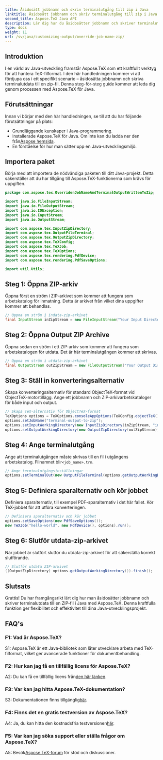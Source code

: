 ```yaml
---
title: Åsidosätt jobbnamn och skriv terminalutgång till zip i Java
linktitle: Åsidosätt jobbnamn och skriv terminalutgång till zip i Java
second_title: Aspose.TeX Java API
description: Lär dig hur du åsidosätter jobbnamn och skriver terminalutdata till ZIP i Java med Aspose.TeX. En omfattande handledning för Java-utvecklare.
type: docs
weight: 11
url: /sv/java/customizing-output/override-job-name-zip/
---
```

## Introduktion

I en värld av Java-utveckling framstår Aspose.TeX som ett kraftfullt verktyg för att hantera TeX-filformat. I den här handledningen kommer vi att fördjupa oss i ett specifikt scenario – åsidosätta jobbnamn och skriva terminalutdata till en zip-fil. Denna steg-för-steg guide kommer att leda dig genom processen med Aspose.TeX för Java.

## Förutsättningar

Innan vi börjar med den här handledningen, se till att du har följande förutsättningar på plats:
- Grundläggande kunskaper i Java-programmering.
-  Installerade Aspose.TeX för Java. Om inte kan du ladda ner den från[Aspose hemsida](https://releases.aspose.com/tex/java/).
- En förståelse för hur man sätter upp en Java-utvecklingsmiljö.

## Importera paket

Börja med att importera de nödvändiga paketen till ditt Java-projekt. Detta säkerställer att du har tillgång till Aspose.TeX-funktionerna som krävs för uppgiften.

```java
package com.aspose.tex.OverridenJobNameAndTerminalOutputWrittenToZip;

import java.io.FileInputStream;
import java.io.FileOutputStream;
import java.io.IOException;
import java.io.InputStream;
import java.io.OutputStream;

import com.aspose.tex.InputZipDirectory;
import com.aspose.tex.OutputFileTerminal;
import com.aspose.tex.OutputZipDirectory;
import com.aspose.tex.TeXConfig;
import com.aspose.tex.TeXJob;
import com.aspose.tex.TeXOptions;
import com.aspose.tex.rendering.PdfDevice;
import com.aspose.tex.rendering.PdfSaveOptions;

import util.Utils;
```

## Steg 1: Öppna ZIP-arkiv

Öppna först en ström i ZIP-arkivet som kommer att fungera som arbetskatalog för inmatning. Detta är arkivet från vilket dina uppgifter kommer att behandlas.

```java
// Öppna en ström i indata-zip-arkivet
final InputStream inZipStream = new FileInputStream("Your Input Directory" + "zip-in.zip");
```

## Steg 2: Öppna Output ZIP Archive

Öppna sedan en ström i ett ZIP-arkiv som kommer att fungera som arbetskatalogen för utdata. Det är här terminalutgången kommer att skrivas.

```java
// Öppna en ström i utdata-zip-arkivet
final OutputStream outZipStream = new FileOutputStream("Your Output Directory" + "terminal-out-to-zip.zip");
```

## Steg 3: Ställ in konverteringsalternativ

Skapa konverteringsalternativ för standard ObjectTeX-format vid ObjectTeX-motortillägg. Ange ett jobbnamn och ZIP-arkivarbetskataloger för både input och output.

```java
// Skapa TeX-alternativ för ObjectTeX-format
TeXOptions options = TeXOptions.consoleAppOptions(TeXConfig.objectTeX());
options.setJobName("terminal-output-to-zip");
options.setInputWorkingDirectory(new InputZipDirectory(inZipStream, "in"));
options.setOutputWorkingDirectory(new OutputZipDirectory(outZipStream));
```

## Steg 4: Ange terminalutgång

 Ange att terminalutgången måste skrivas till en fil i utgångens arbetskatalog. Filnamnet blir`<job_name>.trm`.

```java
// Ange terminalutgångsinställningar
options.setTerminalOut(new OutputFileTerminal(options.getOutputWorkingDirectory()));
```

## Steg 5: Definiera sparalternativ och kör jobbet

Definiera sparalternativ, till exempel PDF-sparalternativ i det här fallet. Kör TeX-jobbet för att utföra konverteringen.

```java
// Definiera sparalternativ och kör jobbet
options.setSaveOptions(new PdfSaveOptions());
new TeXJob("hello-world", new PdfDevice(), options).run();
```

## Steg 6: Slutför utdata-zip-arkivet

När jobbet är slutfört slutför du utdata-zip-arkivet för att säkerställa korrekt slutförande.

```java
// Slutför utdata ZIP-arkivet
((OutputZipDirectory) options.getOutputWorkingDirectory()).finish();
```

## Slutsats

Grattis! Du har framgångsrikt lärt dig hur man åsidosätter jobbnamn och skriver terminalutdata till en ZIP-fil i Java med Aspose.TeX. Denna kraftfulla funktion ger flexibilitet och effektivitet till dina Java-utvecklingsprojekt.

## FAQ's

### F1: Vad är Aspose.TeX?

S1: Aspose.TeX är ett Java-bibliotek som låter utvecklare arbeta med TeX-filformat, vilket ger avancerade funktioner för dokumentbehandling.

### F2: Hur kan jag få en tillfällig licens för Aspose.TeX?

 A2: Du kan få en tillfällig licens från[den här länken](https://purchase.aspose.com/temporary-license/).

### F3: Var kan jag hitta Aspose.TeX-dokumentation?

 S3: Dokumentationen finns tillgänglig[här](https://reference.aspose.com/tex/java/).

### F4: Finns det en gratis testversion av Aspose.TeX?

 A4: Ja, du kan hitta den kostnadsfria testversionen[här](https://releases.aspose.com/).

### F5: Var kan jag söka support eller ställa frågor om Aspose.TeX?

 A5: Besök[Aspose.TeX-forum](https://forum.aspose.com/c/tex/47) för stöd och diskussioner.
